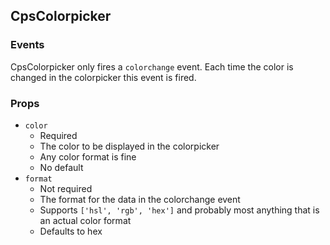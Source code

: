 ## CpsColorpicker

### Events
CpsColorpicker only fires a `colorchange` event. Each time the color is changed in the colorpicker this event is fired.

### Props
- `color`
	- Required
	- The color to be displayed in the colorpicker
	- Any color format is fine
	- No default
- `format`
	- Not required
	- The format for the data in the colorchange event
	- Supports `['hsl', 'rgb', 'hex']` and probably most anything that is an actual color format
	- Defaults to hex
